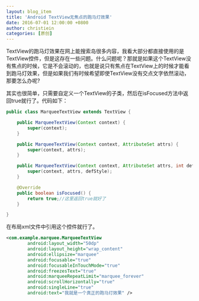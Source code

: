 ```yaml
---
layout: blog_item
title: 'Android TextView无焦点的跑马灯效果'
date: 2016-07-01 12:00:00 +0800
author: christiein
categories: [原创]
---
```


TextView的跑马灯效果在网上能搜索岛很多内容，我看大部分都直接使用的是TextView控件，但是这存在一些问题。什么问题呢？那就是如果这个TextView没有焦点的时候，它是不会滚动的，也就是说只有焦点在TextView上的时候才能看到跑马灯效果，但是如果我们有时候希望即使TextView没有交点文字依然滚动，那要怎么办呢?
        
其实也很简单，只需要自定义一个TextView的子类，然后在isFocused方法中返回true就行了。代码如下：

```java
public class MarqueeTextView extends TextView {

    public MarqueeTextView(Context context) {
        super(context);
    }

    public MarqueeTextView(Context context, AttributeSet attrs) {
        super(context, attrs);
    } 

    public MarqueeTextView(Context context, AttributeSet attrs, int defStyle) {
        super(context, attrs, defStyle);
    }  

    @Override
    public boolean isFocused() {
        return true;//这里返回true就好了
    }

}
```
  
在布局xml文件中引用这个控件就行了。

```xml
<com.example.marquee.MarqueeTextView
        android:layout_width="50dp"
        android:layout_height="wrap_content"
        android:ellipsize="marquee"
        android:focusable="true"
        android:focusableInTouchMode="true"
        android:freezesText="true"
        android:marqueeRepeatLimit="marquee_forever"
        android:scrollHorizontally="true"
        android:singleLine="true"
        android:text="我就是一个真正的跑马灯效果" />
```